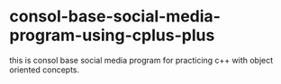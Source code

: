 # consol-base-social-media-program-using-cplus-plus
this is consol base social media program for practicing c++ with object oriented concepts.
